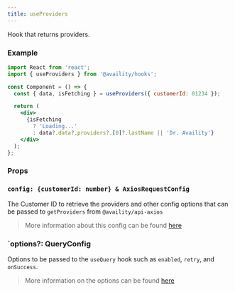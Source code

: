 ```yaml
---
title: useProviders
---
```


Hook that returns providers.

### Example

```jsx
import React from 'react';
import { useProviders } from '@availity/hooks';

const Component = () => {
  const { data, isFetching } = useProviders({ customerId: 01234 });

  return (
    <div>
      {isFetching
        ? 'Loading...'
        : data?.data?.providers?.[0]?.lastName || 'Dr. Availity'}
    </div>
  );
};
```

### Props

### `config: {customerId: number} & AxiosRequestConfig`

The Customer ID to retrieve the providers and other config options that can be passed to `getProviders` from `@availity/api-axios`

> More information about this config can be found [here](https://availity.github.io/sdk-js/api/getting-started/#config-1)

### `options?: QueryConfig

Options to be passed to the `useQuery` hook such as `enabled`, `retry`, and `onSuccess`.

> More information on the options can be found [here](https://react-query.tanstack.com/docs/api/#usequery)
